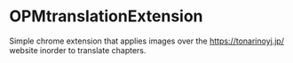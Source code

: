 # OPMtranslationExtension
Simple chrome extension that applies images over the https://tonarinoyj.jp/ website inorder to translate chapters.
